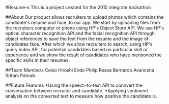 #Resume-s
This is a project created for the 2015 integrate hackathon

##About
Our product allows recruiters to upload photos which contains the candidate's resume and face, to our app. We start by uploading files from the recruiters computer or phone using HP's Object Store API. We use HP's optical character recognition API and the facial recognition API through object references to save the text from the resume and the image of candidates face. After which we allow recruiters to search, using HP's query index API, for potential candidates based on particular skill or experience and we show the result of candidates who have mentioned the specific skills in their resumes.

##Team Members
Celso Hiroshi Endo
Philip Reasa 
Bernardo Avancena
Sritam Patnaik

##Future Features
*Using the speech-to-text API to connvert the conversation between recruiter and candidate.
*Applying sentiment analysis on the converted text to measure how positive the candidate is.